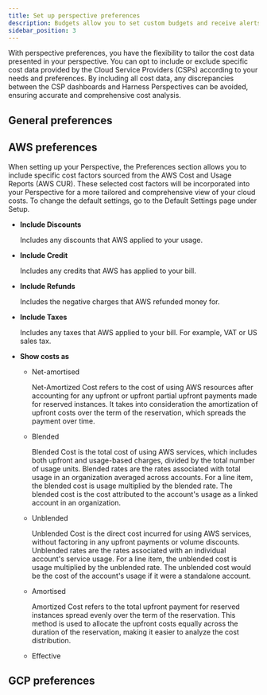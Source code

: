 ```yaml
---
title: Set up perspective preferences
description: Budgets allow you to set custom budgets and receive alerts when your costs exceed (or are forecasted to exceed) your budget.
sidebar_position: 3
---
```


With perspective preferences, you have the flexibility to tailor the cost data presented in your perspective. You can opt to include or exclude specific cost data provided by the Cloud Service Providers (CSPs) according to your needs and preferences. By including all cost data, any discrepancies between the CSP dashboards and Harness Perspectives can be avoided, ensuring accurate and comprehensive cost analysis.

## General preferences





## AWS preferences

When setting up your Perspective, the Preferences section allows you to include specific cost factors sourced from the AWS Cost and Usage Reports (AWS CUR). These selected cost factors will be incorporated into your Perspective for a more tailored and comprehensive view of your cloud costs. To change the default settings, go to the Default Settings page under Setup. 

* **Include Discounts**

  Includes any discounts that AWS applied to your usage. 
* **Include Credit**

  Includes any credits that AWS has applied to your bill. 
* **Include Refunds**

  Includes the negative charges that AWS refunded money for.
* **Include Taxes**

  Includes any taxes that AWS applied to your bill. For example, VAT or US sales tax.
* **Show costs as**

  * Net-amortised

    Net-Amortized Cost refers to the cost of using AWS resources after accounting for any upfront or upfront partial upfront payments made for reserved instances. It takes into consideration the amortization of upfront costs over the term of the reservation, which spreads the payment over time. 
  * Blended
  
    Blended Cost is the total cost of using AWS services, which includes both upfront and usage-based charges, divided by the total number of usage units. Blended rates are the rates associated with total usage in an organization averaged across accounts. For a line item, the blended cost is usage multiplied by the blended rate. The blended cost is the cost attributed to the account's usage as a linked account in an organization.
  * Unblended
  
    Unblended Cost is the direct cost incurred for using AWS services, without factoring in any upfront payments or volume discounts. Unblended rates are the rates associated with an individual account's service usage. For a line item, the unblended cost is usage multiplied by the unblended rate. The unblended cost would be the cost of the account's usage if it were a standalone account. 
    
  * Amortised

    Amortized Cost refers to the total upfront payment for reserved instances spread evenly over the term of the reservation. This method is used to allocate the upfront costs equally across the duration of the reservation, making it easier to analyze the cost distribution.
    
  * Effective

## GCP preferences

